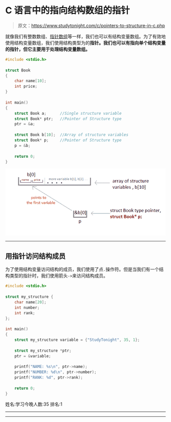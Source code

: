 #  C 语言中的指向结构数组的指针

> 原文：<https://www.studytonight.com/c/pointers-to-structure-in-c.php>

就像我们有整数数组、[指针数组](pointers-with-array.php)等一样，我们也可以有结构变量数组。为了有效地使用结构变量数组，我们使用结构类型为的**指针。我们也可以有指向单个结构变量的指针，但它主要用于处理结构变量数组。**

```cpp
#include <stdio.h>

struct Book
{
    char name[10];
    int price;
}

int main()
{
    struct Book a;      //Single structure variable
    struct Book* ptr;   //Pointer of Structure type
    ptr = &a;

    struct Book b[10];  //Array of structure variables
    struct Book* p;     //Pointer of Structure type
    p = &b;  

    return 0;
}
```

![Pointer to Structure array in C](img/3f7bf40e408128f080e60efa0631d77c.png)

* * *

## 用指针访问结构成员

为了使用结构变量访问结构的成员，我们使用了点`.`操作符。但是当我们有一个结构类型的指针时，我们使用箭头`->`来访问结构成员。

```cpp
#include <stdio.h>

struct my_structure {
    char name[20];
    int number;
    int rank;
};

int main()
{
    struct my_structure variable = {"StudyTonight", 35, 1};

    struct my_structure *ptr;
    ptr = &variable;

    printf("NAME: %s\n", ptr->name);
    printf("NUMBER: %d\n", ptr->number);
    printf("RANK: %d", ptr->rank);

    return 0;
}
```

姓名:学习今晚人数:35 排名:1

* * *

* * *